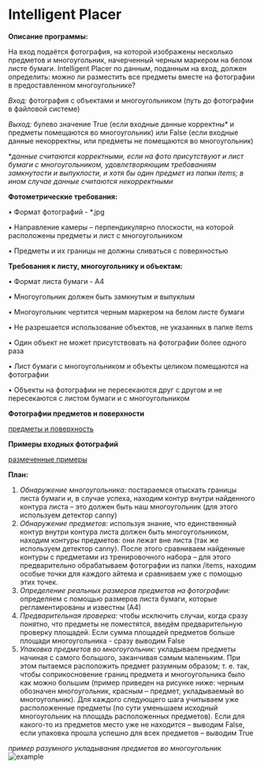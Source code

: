 # Intelligent Placer

**Описание программы:**

На вход подаётся фотография, на которой изображены несколько предметов и многоугольник, начерченный черным маркером на белом листе бумаги. Intelligent Placer по данным, поданным на вход, должен определить: можно ли разместить все предметы вместе на фотографии в предоставленном многоугольнике?

*Вход:* фотография с объектами и многоугольником (путь до фотографии в файловой системе)

*Выход:* булево значение True (если входные данные корректны* и предметы помещаются во многоугольник) или False (если входные данные некорректны, или предметы не помещаются во многоугольник)

**данные считаются корректными, если на фото присутствуют и лист бумаги с многоугольником, удовлетворяющим требованиям замкнутости и выпуклости, и хотя бы один предмет из папки items; в ином случае данные считаются некорректными*

**Фотометрические требования:**

•	Формат фотографий - *.jpg

•	Направление камеры – перпендикулярно плоскости, на которой расположены предметы и лист с многоугольником

•	Предметы и их границы не должны сливаться с поверхностью

**Требования к листу, многоугольнику и объектам:** 

•	Формат листа бумаги - A4

•	Многоугольник должен быть замкнутым и выпуклым

•	Многоугольник чертится черным маркером на белом листе бумаги

•	Не разрешается использование объектов, не указанных в папке items

•	Один объект не может присутствовать на фотографии более одного раза

•	Лист бумаги с многоугольником и объекты целиком помещаются на фотографии

•	Объекты на фотографии не пересекаются друг с другом и не пересекаются с листом бумаги и с многоугольником


**Фотографии предметов и поверхности**

[предметы и поверхность](https://github.com/ViktorUshkov/IntelligentPlacer/tree/develop/items)

**Примеры входных фотографий**

[размеченные примеры](https://github.com/ViktorUshkov/IntelligentPlacer/blob/develop/MarkedUpDataTests.md)

**План:**

1) *Обнаружение многоугольника:* постараемся отыскать границы листа бумаги и, в случае успеха, находим контур внутри найденного контура листа – это должен быть наш многоугольник (для этого используем детектор canny)
2) *Обнаружение предметов:* используя знание, что единственный контур внутри контура листа должен быть многоугольником, находим контуры предметов: они лежат вне листа (так же используем детектор canny). После этого сравниваем найденные контуры с предметами из тренировочного набора – для этого предварительно обрабатываем фотографии из папки /items, находим особые точки для каждого айтема и сравниваем уже с помощью этих точек.
4) *Определение реальных размеров предметов на фотографии:* определяем с помощью размеров листа бумаги, которые регламентированы и известны (А4)
5) *Предварительная проверка:* чтобы исключить случаи, когда сразу понятно, что предметы не поместятся, введём предварительную проверку площадей. Если сумма площадей предметов больше площади многоугольника - сразу выводим False
6) *Упаковка предметов во многоугольник:* укладываем предметы начиная с самого большого, заканчивая самым маленьким. При этом пытаемся расположить предмет разумным образом; т. е. так, чтобы соприкосновение границ предмета и многоугольника было как можно большим (пример приведен на рисунке ниже: черным обозначен многоугольник, красным – предмет, укладываемый во многоугольник). Для каждого следующего шага учитываем уже расположенные предметы (по сути уменьшаем исходный многоугольник на площадь расположенных предметов). Если для какого-то из предметов место уже не находится – выводим False, если упаковка прошла успешно для всех предметов – выводим True


*пример разумного укладывания предметов во многоугольник*
![example](https://user-images.githubusercontent.com/63870567/193135669-f9ae55d1-435d-4fa9-9a48-08b6b547c580.png)



